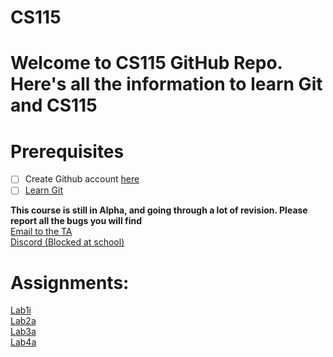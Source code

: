 # CS115

# Welcome to CS115 GitHub Repo. Here's all the information to learn Git and CS115

# Prerequisites
- [ ] Create Github account [here](https://github.com/join)
- [ ] [Learn Git](https://classroom.github.com/a/LIiChK_j)<br />

**This course is still in Alpha, and going through a lot of revision. Please report all the bugs you will find** <br />
[Email to the TA](mailto:csta01@ensign.net)<br />
[Discord (Blocked at school)](https://discord.gg/9YV6K29V)<br />

# Assignments: 
[Lab1i](https://classroom.github.com/a/C4HklPda)<br />
[Lab2a](https://classroom.github.com/a/C4HklPda)<br />
[Lab3a](https://classroom.github.com/a/kRsqAaN9)<br />
[Lab4a](https://classroom.github.com/a/C4HklPda)<br />
